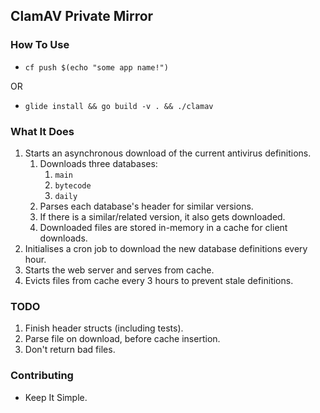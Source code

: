 ## ClamAV Private Mirror

### How To Use

* `cf push $(echo "some app name!")`

OR

* `glide install && go build -v . && ./clamav`

### What It Does

1. Starts an asynchronous download of the current antivirus definitions.
    1. Downloads three databases:
        1. `main`
        1. `bytecode`
        1. `daily`
    1. Parses each database's header for similar versions.
    1. If there is a similar/related version, it also gets downloaded.
    1. Downloaded files are stored in-memory in a cache for client downloads.
1. Initialises a cron job to download the new database definitions every hour.
1. Starts the web server and serves from cache.
1. Evicts files from cache every 3 hours to prevent stale definitions.

### TODO

1. Finish header structs (including tests).
1. Parse file on download, before cache insertion.
1. Don't return bad files.

### Contributing

* Keep It Simple.
